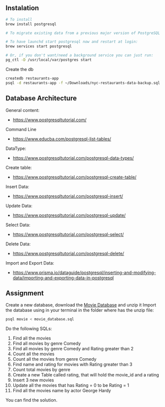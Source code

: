 ## Instalation

```sh
# To install
brew install postgresql

# To migrate existing data from a previous major version of PostgreSQL run: brew postgresql-upgrade-database

# To have launchd start postgresql now and restart at login:
brew services start postgresql

# Or, if you don't want/need a background service you can just run: 
pg_ctl -D /usr/local/var/postgres start
```

Create the db

```sh
createdb restaurants-app
psql -d restaurants-app -f ~/Downloads/nyc-restaurants-data-backup.sql
```


## Database Architecture

General content:
* https://www.postgresqltutorial.com/

Command Line
* https://www.educba.com/postgresql-list-tables/

DataType:
* https://www.postgresqltutorial.com/postgresql-data-types/

Create table:
* https://www.postgresqltutorial.com/postgresql-create-table/


Insert Data:
* https://www.postgresqltutorial.com/postgresql-insert/

Update Data:
* https://www.postgresqltutorial.com/postgresql-update/

Select Data:
* https://www.postgresqltutorial.com/postgresql-select/

Delete Data:
* https://www.postgresqltutorial.com/postgresql-delete/


Import and Export Data:
* https://www.prisma.io/dataguide/postgresql/inserting-and-modifying-data/importing-and-exporting-data-in-postgresql

## Assignment

Create a new database, download the [Movie Database](./postgres/movie_database.sql.zip) and unzip it
Import the database using in your terminal in the folder where has the unzip file:
```sh
psql movie < movie_database.sql
```

Do the following SQLs:

1. Find all the movies
2. Find all movies by genre Comedy
3. Find all movies by genre Comedy and Rating greater than 2
4. Count all the movies
5. Count all the movies from genre Comedy
6. Find name and rating for movies with Rating greater than 3
7. Count total movies by genre
8. Create a new Table called rating, that will hold the movie_id and a rating
9. Insert 3 new movies
10. Update all the movies that has Rating = 0 to be Rating = 1
11. Find all the movies name by actor George Hardy


You can find the solution. 